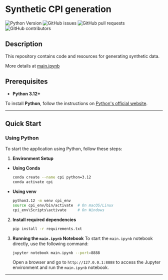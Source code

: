 # Synthetic CPI generation
![Python Version](https://img.shields.io/badge/python-3.12%2B-blue)
![GitHub issues](https://img.shields.io/github/issues/danielamadori98/synthetic-cpi-generation)
![GitHub pull requests](https://img.shields.io/github/issues-pr/danielamadori98/synthetic-cpi-generation)
![GitHub contributors](https://img.shields.io/github/contributors/danielamadori98/synthetic-cpi-generation)


## Description
This repository contains code and resources for generating synthetic data.

More details at [main.ipynb](https://nbviewer.org/github/danielamadori98/synthetic-cpi-generation/blob/main/main.ipynb)


## Prerequisites

- **Python 3.12+**

To install **Python**, follow the instructions on [Python's official website](https://www.python.org/downloads/).

---

## Quick Start

### Using Python
To start the application using Python, follow these steps:
1. **Environment Setup**
- **Using Conda**
    ```bash
    conda create --name cpi python=3.12
    conda activate cpi
    ```
- **Using venv**
    ```bash
    python3.12 -m venv cpi_env
    source cpi_env/bin/activate  # On macOS/Linux
    cpi_env\Scripts\activate     # On Windows
    ```

2. **Install required dependencies**
    ```bash
    pip install -r requirements.txt
    ```
   
3. **Running the `main.ipynb` Notebook**
   To start the `main.ipynb` notebook directly, use the following command:
    ```bash
    jupyter notebook main.ipynb --port=8888
    ```
    Open a browser and go to `http://127.0.0.1:8888` to access the Jupyter environment and run the `main.ipynb` notebook.

---